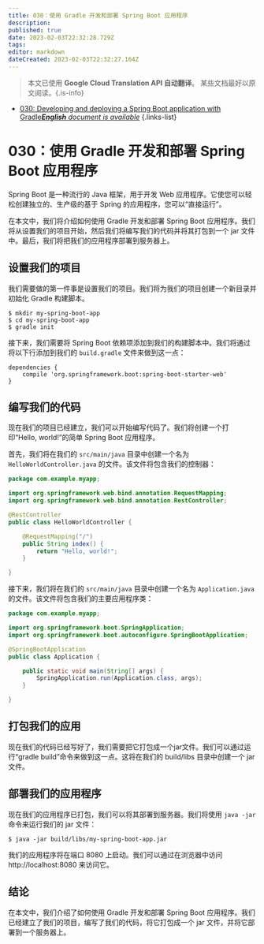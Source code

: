 ```yaml
---
title: 030：使用 Gradle 开发和部署 Spring Boot 应用程序
description: 
published: true
date: 2023-02-03T22:32:28.729Z
tags: 
editor: markdown
dateCreated: 2023-02-03T22:32:27.164Z
---
```


> 本文已使用 **Google Cloud Translation API 自动翻译**。
某些文档最好以原文阅读。{.is-info}



- [030: Developing and deploying a Spring Boot application with Gradle***English** document is available*](/en/Knowledge-base/Spring-Boot/Learning/030-developing-and-deploying-a-spring-boot-application-with-gradle)
{.links-list}


# 030：使用 Gradle 开发和部署 Spring Boot 应用程序

Spring Boot 是一种流行的 Java 框架，用于开发 Web 应用程序。它使您可以轻松创建独立的、生产级的基于 Spring 的应用程序，您可以“直接运行”。

在本文中，我们将介绍如何使用 Gradle 开发和部署 Spring Boot 应用程序。我们将从设置我们的项目开始，然后我们将编写我们的代码并将其打包到一个 jar 文件中。最后，我们将把我们的应用程序部署到服务器上。

## 设置我们的项目

我们需要做的第一件事是设置我们的项目。我们将为我们的项目创建一个新目录并初始化 Gradle 构建脚本。

```
$ mkdir my-spring-boot-app
$ cd my-spring-boot-app
$ gradle init
```

接下来，我们需要将 Spring Boot 依赖项添加到我们的构建脚本中。我们将通过将以下行添加到我们的 `build.gradle` 文件来做到这一点：

```
dependencies {
    compile 'org.springframework.boot:spring-boot-starter-web'
}
```

## 编写我们的代码

现在我们的项目已经建立，我们可以开始编写代码了。我们将创建一个打印“Hello, world!”的简单 Spring Boot 应用程序。

首先，我们将在我们的 `src/main/java` 目录中创建一个名为 `HelloWorldController.java` 的文件。该文件将包含我们的控制器：

```java
package com.example.myapp;

import org.springframework.web.bind.annotation.RequestMapping;
import org.springframework.web.bind.annotation.RestController;

@RestController
public class HelloWorldController {

    @RequestMapping("/")
    public String index() {
        return "Hello, world!";
    }

}
```

接下来，我们将在我们的 `src/main/java` 目录中创建一个名为 `Application.java` 的文件。该文件将包含我们的主要应用程序类：

```java
package com.example.myapp;

import org.springframework.boot.SpringApplication;
import org.springframework.boot.autoconfigure.SpringBootApplication;

@SpringBootApplication
public class Application {

    public static void main(String[] args) {
        SpringApplication.run(Application.class, args);
    }

}
```

## 打包我们的应用

现在我们的代码已经写好了，我们需要把它打包成一个jar文件。我们可以通过运行“gradle build”命令来做到这一点。这将在我们的 build/libs 目录中创建一个 jar 文件。

## 部署我们的应用程序

现在我们的应用程序已打包，我们可以将其部署到服务器。我们将使用 `java -jar` 命令来运行我们的 jar 文件：

```
$ java -jar build/libs/my-spring-boot-app.jar
```

我们的应用程序将在端口 8080 上启动。我们可以通过在浏览器中访问 http://localhost:8080 来访问它。

## 结论

在本文中，我们介绍了如何使用 Gradle 开发和部署 Spring Boot 应用程序。我们已经建立了我们的项目，编写了我们的代码，将它打包成一个 jar 文件，并将它部署到一个服务器上。